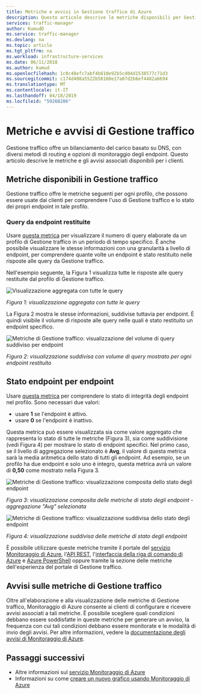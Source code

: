 ```yaml
---
title: Metriche e avvisi in Gestione traffico di Azure
description: Questo articolo descrive le metriche disponibili per Gestione traffico in Azure.
services: traffic-manager
author: KumudD
ms.service: traffic-manager
ms.devlang: na
ms.topic: article
ms.tgt_pltfrm: na
ms.workload: infrastructure-services
ms.date: 06/11/2018
ms.author: kumud
ms.openlocfilehash: 1c0c48efc7abf4b810e92b5cd04d1538577c71d3
ms.sourcegitcommit: c174d408a5522b58160e17a87d2b6ef4482a6694
ms.translationtype: MT
ms.contentlocale: it-IT
ms.lasthandoff: 04/18/2019
ms.locfileid: "59268286"
---
```

# <a name="traffic-manager-metrics-and-alerts"></a>Metriche e avvisi di Gestione traffico

Gestione traffico offre un bilanciamento del carico basato su DNS, con diversi metodi di routing e opzioni di monitoraggio degli endpoint. Questo articolo descrive le metriche e gli avvisi associati disponibili per i clienti. 

## <a name="metrics-available-in-traffic-manager"></a>Metriche disponibili in Gestione traffico 

Gestione traffico offre le metriche seguenti per ogni profilo, che possono essere usate dai clienti per comprendere l'uso di Gestione traffico e lo stato dei propri endpoint in tale profilo.  

### <a name="queries-by-endpoint-returned"></a>Query da endpoint restituite
Usare [questa metrica](../azure-monitor/platform/metrics-supported.md) per visualizzare il numero di query elaborate da un profilo di Gestione traffico in un periodo di tempo specifico. È anche possibile visualizzare le stesse informazioni con una granularità a livello di endpoint, per comprendere quante volte un endpoint è stato restituito nelle risposte alle query da Gestione traffico.

Nell'esempio seguente, la Figura 1 visualizza tutte le risposte alle query restituite dal profilo di Gestione traffico. 

  
![Visualizzazione aggregata con tutte le query](./media/traffic-manager-metrics-alerts/traffic-manager-metrics-queries-aggregate-view.png)

*Figura 1: visualizzazione aggregata con tutte le query*
  
La Figura 2 mostra le stesse informazioni, suddivise tuttavia per endpoint. È quindi visibile il volume di risposte alle query nelle quali è stato restituito un endpoint specifico.

![Metriche di Gestione traffico: visualizzazione del volume di query suddiviso per endpoint](./media/traffic-manager-metrics-alerts/traffic-manager-metrics-query-volume-per-endpoint.png)

*Figura 2: visualizzazione suddivisa con volume di query mostrato per ogni endpoint restituito*

## <a name="endpoint-status-by-endpoint"></a>Stato endpoint per endpoint
Usare [questa metrica](../azure-monitor/platform/metrics-supported.md#microsoftnetworktrafficmanagerprofiles) per comprendere lo stato di integrità degli endpoint nel profilo. Sono necessari due valori:
 - usare **1**  se l'endpoint è attivo.
 - usare **0**  se l'endpoint è inattivo.

Questa metrica può essere visualizzata sia come valore aggregato che rappresenta lo stato di tutte le metriche (Figura 3), sia come suddivisione (vedi Figura 4) per mostrare lo stato di endpoint specifici. Nel primo caso, se il livello di aggregazione selezionato è **Avg**, il valore di questa metrica sarà la media aritmetica dello stato di tutti gli endpoint. Ad esempio, se un profilo ha due endpoint e solo uno è integro, questa metrica avrà un valore di **0,50** come mostrato nella Figura 3. 


![Metriche di Gestione traffico: visualizzazione composita dello stato degli endpoint](./media/traffic-manager-metrics-alerts/traffic-manager-metrics-endpoint-status-composite-view.png)

*Figura 3: visualizzazione composita delle metriche di stato degli endpoint - aggregazione "Avg" selezionata*


![Metriche di Gestione traffico: visualizzazione suddivisa dello stato degli endpoint](./media/traffic-manager-metrics-alerts/traffic-manager-metrics-endpoint-status-split-view.png)

*Figura 4: visualizzazione suddivisa delle metriche di stato degli endpoint*

È possibile utilizzare queste metriche tramite il portale del [servizio Monitoraggio di Azure](../azure-monitor/platform/metrics-supported.md), l'[API REST](https://docs.microsoft.com/rest/api/monitor/), l'[interfaccia della riga di comando di Azure](https://docs.microsoft.com/cli/azure/monitor) e [Azure PowerShell](https://docs.microsoft.com/powershell/module/az.applicationinsights) oppure tramite la sezione delle metriche dell'esperienza del portale di Gestione traffico.

## <a name="alerts-on-traffic-manager-metrics"></a>Avvisi sulle metriche di Gestione traffico
Oltre all'elaborazione e alla visualizzazione delle metriche di Gestione traffico, Monitoraggio di Azure consente ai clienti di configurare e ricevere avvisi associati a tali metriche. È possibile scegliere quali condizioni debbano essere soddisfatte in queste metriche per generare un avviso, la frequenza con cui tali condizioni debbano essere monitorate e le modalità di invio degli avvisi. Per altre informazioni, vedere la [documentazione degli avvisi di Monitoraggio di Azure](../monitoring-and-diagnostics/monitor-alerts-unified-usage.md).

## <a name="next-steps"></a>Passaggi successivi
- Altre informazioni sul [servizio Monitoraggio di Azure](../azure-monitor/platform/metrics-supported.md)
- Informazioni su come [creare un nuovo grafico usando Monitoraggio di Azure](../azure-monitor/platform/metrics-getting-started.md#create-your-first-metric-chart)
